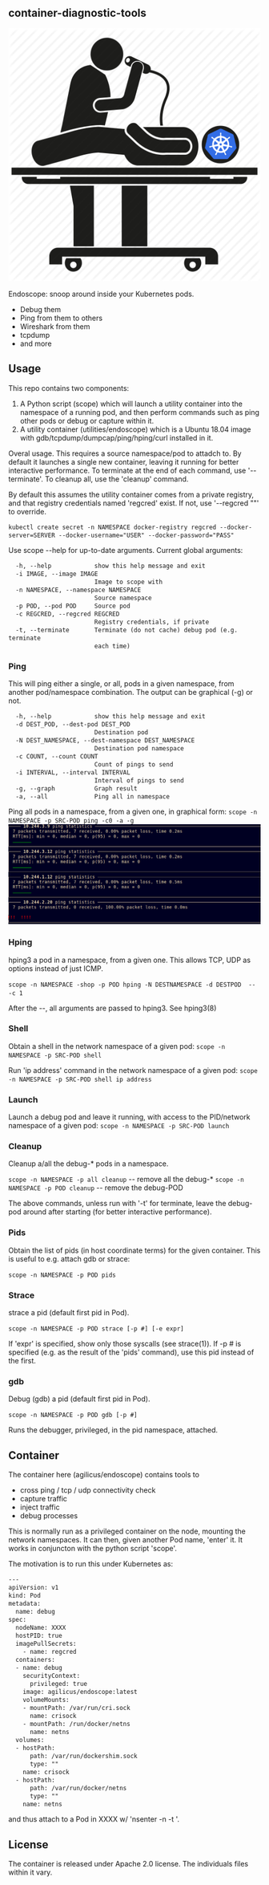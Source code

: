 ## container-diagnostic-tools

![img](img/endoscope.png)

Endoscope: snoop around inside your Kubernetes pods.

- Debug them
- Ping from them to others
- Wireshark from them
- tcpdump
- and more

## Usage

This repo contains two components:

1. A Python script (scope) which will launch a utility container
   into the namespace of a running pod, and then perform commands
   such as ping other pods or debug or capture within it.
2. A utility container (utilities/endoscope) which is a Ubuntu 18.04
   image with gdb/tcpdump/dumpcap/ping/hping/curl installed in it.

Overal usage. This requires a source namespace/pod to attadch to.
By default it launches a single new container, leaving it running
for better interactive performance. To terminate at the end
of each command, use '--terminate'. To cleanup all, use the 'cleanup'
command.

By default this assumes the utility container comes from a private
registry, and that registry credentials named 'regcred' exist. If
not, use '--regcred ""' to override.

```
kubectl create secret -n NAMESPACE docker-registry regcred --docker-server=SERVER --docker-username="USER" --docker-password="PASS"
```

Use scope --help for up-to-date arguments. Current global arguments:

```
  -h, --help            show this help message and exit
  -i IMAGE, --image IMAGE
                        Image to scope with
  -n NAMESPACE, --namespace NAMESPACE
                        Source namespace
  -p POD, --pod POD     Source pod
  -c REGCRED, --regcred REGCRED
                        Registry credentials, if private
  -t, --terminate       Terminate (do not cache) debug pod (e.g. terminate
                        each time)
```

### Ping

This will ping either a single, or all, pods in a given namespace,
from another pod/namespace combination. The output can be graphical
(-g) or not.

```
  -h, --help            show this help message and exit
  -d DEST_POD, --dest-pod DEST_POD
                        Destination pod
  -N DEST_NAMESPACE, --dest-namespace DEST_NAMESPACE
                        Destination pod namespace
  -c COUNT, --count COUNT
                        Count of pings to send
  -i INTERVAL, --interval INTERVAL
                        Interval of pings to send
  -g, --graph           Graph result
  -a, --all             Ping all in namespace
```

Ping all pods in a namespace, from a given one, in graphical form:
`scope -n NAMESPACE -p SRC-POD ping -c0 -a -g`
![img](img/graph-ping.png)

### Hping

hping3 a pod in a namespace, from a given one. This allows
TCP, UDP as options instead of just ICMP.

`scope -n NAMESPACE -shop -p POD hping -N DESTNAMESPACE -d DESTPOD  -- -c 1`

After the --, all arguments are passed to hping3. See hping3(8)

### Shell

Obtain a shell in the network namespace of a given pod:
`scope -n NAMESPACE -p SRC-POD shell`

Run 'ip address' command in the network namespace of a given pod:
`scope -n NAMESPACE -p SRC-POD shell ip address`

### Launch

Launch a debug pod and leave it running, with access to the PID/network
namespace of a given pod:
`scope -n NAMESPACE -p SRC-POD launch`

### Cleanup

Cleanup a/all the debug-* pods in a namespace.

`scope -n NAMESPACE -p all cleanup` -- remove all the debug-*
`scope -n NAMESPACE -p POD cleanup` -- remove the debug-POD

The above commands, unless run with '-t' for terminate, leave the
debug- pod around after starting (for better interactive performance).

### Pids

Obtain the list of pids (in host coordinate terms) for the given
container. This is useful to e.g. attach gdb or strace:

`scope -n NAMESPACE -p POD pids`

### Strace

strace a pid (default first pid in Pod).

`scope -n NAMESPACE -p POD strace [-p #] [-e expr]`

If 'expr' is specified, show only those syscalls (see strace(1)).
If -p # is specified (e.g. as the result of the 'pids' command), use
this pid instead of the first.

### gdb

Debug (gdb) a pid (default first pid in Pod).

`scope -n NAMESPACE -p POD gdb [-p #]`

Runs the debugger, privileged, in the pid namespace, attached.

## Container

The container here (agilicus/endoscope) contains tools to

 - cross ping / tcp / udp connectivity check
 - capture traffic
 - inject traffic
 - debug processes

This is normally run as a privileged container on the
node, mounting the network namespaces. It can then,
given another Pod name, 'enter' it. It works in conjuncton
with the python script 'scope'.

The motivation is to run this under Kubernetes as:

```
---
apiVersion: v1
kind: Pod
metadata:
  name: debug
spec:
  nodeName: XXXX
  hostPID: true
  imagePullSecrets:
    - name: regcred
  containers:
  - name: debug
    securityContext:
      privileged: true
    image: agilicus/endoscope:latest
    volumeMounts:
    - mountPath: /var/run/cri.sock
      name: crisock
    - mountPath: /run/docker/netns
      name: netns
  volumes:
  - hostPath:
      path: /var/run/dockershim.sock
      type: ""
    name: crisock
  - hostPath:
      path: /var/run/docker/netns
      type: ""
    name: netns
```

and thus attach to a Pod in XXXX w/ 'nsenter -n -t <PID>'.

## License

The container is released under Apache 2.0 license.
The individuals files within it vary.
